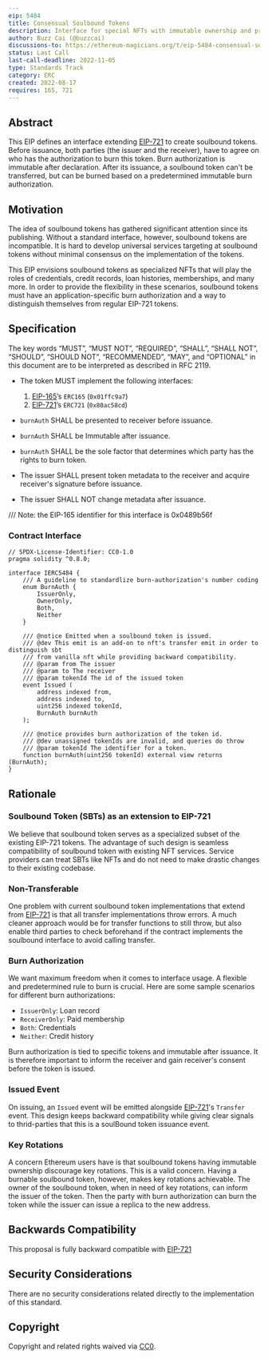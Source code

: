 ```yaml
---
eip: 5484
title: Consensual Soulbound Tokens
description: Interface for special NFTs with immutable ownership and pre-determined immutable burn authorization
author: Buzz Cai (@buzzcai)
discussions-to: https://ethereum-magicians.org/t/eip-5484-consensual-soulbound-tokens/10424
status: Last Call
last-call-deadline: 2022-11-05
type: Standards Track
category: ERC
created: 2022-08-17
requires: 165, 721
---
```



## Abstract
This EIP defines an interface extending [EIP-721](./eip-721.md) to create soulbound tokens. Before issuance, both parties (the issuer and the receiver), have to agree on who has the authorization to burn this token. Burn authorization is immutable after declaration. After its issuance, a soulbound token can't be transferred, but can be burned based on a predetermined immutable burn authorization.  

## Motivation
The idea of soulbound tokens has gathered significant attention since its publishing. Without a standard interface, however, soulbound tokens are incompatible. It is hard to develop universal services targeting at soulbound tokens without minimal consensus on the implementation of the tokens. 

This EIP envisions soulbound tokens as specialized NFTs that will play the roles of credentials, credit records, loan histories, memberships, and many more. In order to provide the flexibility in these scenarios, soulbound tokens must have an application-specific burn authorization and a way to distinguish themselves from regular EIP-721 tokens.

## Specification
The key words “MUST”, “MUST NOT”, “REQUIRED”, “SHALL”, “SHALL NOT”, “SHOULD”, “SHOULD NOT”, “RECOMMENDED”, “MAY”, and “OPTIONAL” in this document are to be interpreted as described in RFC 2119.

- The token MUST implement the following interfaces:

  1. [EIP-165](./eip-165.md)’s `ERC165` (`0x01ffc9a7`)
  1. [EIP-721](./eip-721.md)’s `ERC721` (`0x80ac58cd`)

- `burnAuth` SHALL be presented to receiver before issuance. 
- `burnAuth` SHALL be Immutable after issuance.
- `burnAuth` SHALL be the sole factor that determines which party has the rights to burn token.
- The issuer SHALL present token metadata to the receiver and acquire receiver's signature before issuance.
- The issuer SHALL NOT change metadata after issuance.

/// Note: the EIP-165 identifier for this interface is 0x0489b56f
### Contract Interface

```solidity
// SPDX-License-Identifier: CC0-1.0
pragma solidity ^0.8.0;

interface IERC5484 {
    /// A guideline to standardlize burn-authorization's number coding
    enum BurnAuth {
        IssuerOnly,
        OwnerOnly,
        Both,
        Neither
    }

    /// @notice Emitted when a soulbound token is issued.
    /// @dev This emit is an add-on to nft's transfer emit in order to distinguish sbt 
    /// from vanilla nft while providing backward compatibility.
    /// @param from The issuer
    /// @param to The receiver
    /// @param tokenId The id of the issued token
    event Issued (
        address indexed from,
        address indexed to,
        uint256 indexed tokenId,
        BurnAuth burnAuth
    );

    /// @notice provides burn authorization of the token id.
    /// @dev unassigned tokenIds are invalid, and queries do throw
    /// @param tokenId The identifier for a token.
    function burnAuth(uint256 tokenId) external view returns (BurnAuth);
}
```

## Rationale

### Soulbound Token (SBTs) as an extension to EIP-721
We believe that soulbound token serves as a specialized subset of the existing EIP-721 tokens. The advantage of such design is seamless compatibility of soulbound token with existing NFT services. Service providers can treat SBTs like NFTs and do not need to make drastic changes to their existing codebase. 

### Non-Transferable 
One problem with current soulbound token implementations that extend from [EIP-721](./eip-721.md) is that all transfer implementations throw errors. A much cleaner approach would be for transfer functions to still throw, but also enable third parties to check beforehand if the contract implements the soulbound interface to avoid calling transfer. 

### Burn Authorization
We want maximum freedom when it comes to interface usage. A flexible and predetermined rule to burn is crucial. Here are some sample scenarios for different burn authorizations:
- `IssuerOnly`: Loan record
- `ReceiverOnly`: Paid membership
- `Both`: Credentials
- `Neither`: Credit history 

Burn authorization is tied to specific tokens and immutable after issuance. It is therefore important to inform the receiver and gain receiver's consent before the token is issued.

### Issued Event
On issuing, an `Issued` event will be emitted alongside [EIP-721](./eip-721.md)'s `Transfer` event. This design keeps backward compatibility while giving clear signals to thrid-parties that this is a soulBound token issuance event.

### Key Rotations
A concern Ethereum users have is that soulbound tokens having immutable ownership discourage key rotations. This is a valid concern. Having a burnable soulbound token, however, makes key rotations achievable. The owner of the soulbound token, when in need of key rotations, can inform the issuer of the token. Then the party with burn authorization can burn the token while the issuer can issue a replica to the new address. 

## Backwards Compatibility
This proposal is fully backward compatible with [EIP-721](./eip-721.md)

## Security Considerations
There are no security considerations related directly to the implementation of this standard.

## Copyright
Copyright and related rights waived via [CC0](../LICENSE.md).
